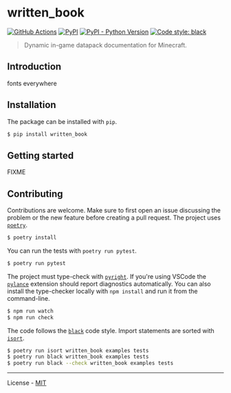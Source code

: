 # written_book

[![GitHub Actions](https://github.com/penguinencounter/written_book/workflows/CI/badge.svg)](https://github.com/FIXME/FIXME/actions)
[![PyPI](https://img.shields.io/pypi/v/FIXME.svg)](https://pypi.org/project/FIXME/)
[![PyPI - Python Version](https://img.shields.io/pypi/pyversions/FIXME.svg)](https://pypi.org/project/FIXME/)
[![Code style: black](https://img.shields.io/badge/code%20style-black-000000.svg)](https://github.com/ambv/black)

> Dynamic in-game datapack documentation for Minecraft.

## Introduction

fonts everywhere

## Installation

The package can be installed with `pip`.

```bash
$ pip install written_book
```

## Getting started

FIXME

## Contributing

Contributions are welcome. Make sure to first open an issue discussing the problem or the new feature before creating a pull request. The project uses [`poetry`](https://python-poetry.org).

```bash
$ poetry install
```

You can run the tests with `poetry run pytest`.

```bash
$ poetry run pytest
```

The project must type-check with [`pyright`](https://github.com/microsoft/pyright). If you're using VSCode the [`pylance`](https://marketplace.visualstudio.com/items?itemName=ms-python.vscode-pylance) extension should report diagnostics automatically. You can also install the type-checker locally with `npm install` and run it from the command-line.

```bash
$ npm run watch
$ npm run check
```

The code follows the [`black`](https://github.com/psf/black) code style. Import statements are sorted with [`isort`](https://pycqa.github.io/isort/).

```bash
$ poetry run isort written_book examples tests
$ poetry run black written_book examples tests
$ poetry run black --check written_book examples tests
```

---

License - [MIT](https://github.com/FIXME/FIXME/blob/main/LICENSE)

